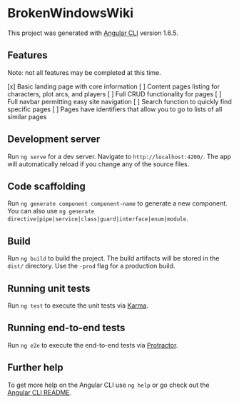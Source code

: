 # BrokenWindowsWiki

This project was generated with [Angular CLI](https://github.com/angular/angular-cli) version 1.6.5.

## Features

Note: not all features may be completed at this time.

[x] Basic landing page with core information
[ ] Content pages listing for characters, plot arcs, and players
[ ] Full CRUD functionality for pages
[ ] Full navbar permitting easy site navigation
[ ] Search function to quickly find specific pages
[ ] Pages have identifiers that allow you to go to lists of all similar pages

## Development server

Run `ng serve` for a dev server. Navigate to `http://localhost:4200/`. The app will automatically reload if you change any of the source files.

## Code scaffolding

Run `ng generate component component-name` to generate a new component. You can also use `ng generate directive|pipe|service|class|guard|interface|enum|module`.

## Build

Run `ng build` to build the project. The build artifacts will be stored in the `dist/` directory. Use the `-prod` flag for a production build.

## Running unit tests

Run `ng test` to execute the unit tests via [Karma](https://karma-runner.github.io).

## Running end-to-end tests

Run `ng e2e` to execute the end-to-end tests via [Protractor](http://www.protractortest.org/).

## Further help

To get more help on the Angular CLI use `ng help` or go check out the [Angular CLI README](https://github.com/angular/angular-cli/blob/master/README.md).

